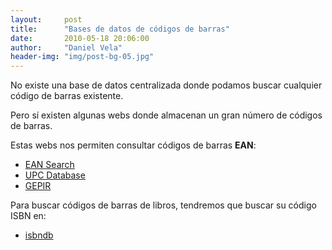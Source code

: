 ```yaml
---
layout:     post
title:      "Bases de datos de códigos de barras"
date:       2010-05-18 20:06:00
author:     "Daniel Vela"
header-img: "img/post-bg-05.jpg"
---
```


No existe una base de datos centralizada donde podamos buscar cualquier código de barras existente.  


Pero sí existen algunas webs donde almacenan un gran número de códigos de barras.  


Estas webs nos permiten consultar códigos de barras **EAN**:

* [EAN Search](http://www.ean-search.org/)
* [UPC Database](http://www.upcdatabase.com/)
* [GEPIR](http://www.ucc-gepir.org/GEPIR_UCCNET/jsp/client.jsp)

Para buscar códigos de barras de libros, tendremos que buscar su código ISBN en:  

* [isbndb](http://isbndb.com/)
